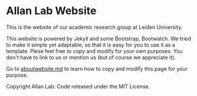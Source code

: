 # Allan Lab Website

This is the website of our academic research group at Leiden University.

This website is powered by Jekyll and some Bootstrap, Bootwatch. We tried to make it simple yet adaptable, so that it is easy for you to use it as a template. Plese feel free to copy and modify for your own purposes.  You don't have to link to us or mention us (but of course we appreciate it).

Go to [aboutwebsite.md](/_pages/aboutwebsite.md) to learn how to copy and modify this page for your purpose. 


Copyright Allan Lab. Code released under the MIT License.

